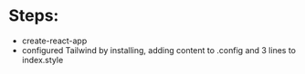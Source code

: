 # Steps:

- create-react-app
- configured Tailwind by installing, adding content to .config and 3 lines to index.style
